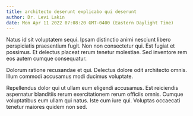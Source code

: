```yaml
---
title: architecto deserunt explicabo qui deserunt
author: Dr. Levi Lakin
date: Mon Apr 11 2022 07:08:20 GMT-0400 (Eastern Daylight Time)
---
```

Natus id sit voluptatem sequi. Ipsam distinctio animi nesciunt libero perspiciatis praesentium fugit. Non non consectetur qui. Est fugiat et possimus. Et delectus placeat rerum tenetur molestiae. Sed inventore rem eos autem cumque consequatur.

 Dolorum ratione recusandae et qui. Delectus dolore odit architecto omnis. Illum commodi accusamus modi ducimus voluptate.

 Repellendus dolor qui ut ullam eum eligendi accusamus. Est reiciendis aspernatur blanditiis rerum exercitationem rerum officiis omnis. Cumque voluptatibus eum ullam qui natus. Iste cum iure qui. Voluptas occaecati tenetur maiores quidem non sed.